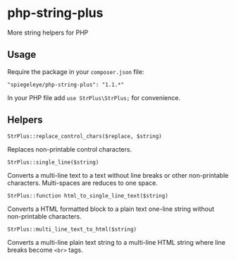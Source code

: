 php-string-plus
===============

More string helpers for PHP

## Usage

Require the package in your `composer.json` file:

`"spiegeleye/php-string-plus": "1.1.*"`

In your PHP file add `use StrPlus\StrPlus;` for convenience.

## Helpers

`StrPlus::replace_control_chars($replace, $string)`

Replaces non-printable control characters.

`StrPlus::single_line($string)`

Converts a multi-line text to a text without line breaks or other non-printable characters. Multi-spaces are reduces to one space.

`StrPlus::function html_to_single_line_text($string)`

Converts a HTML formatted block to a plain text one-line string without non-printable characters.

`StrPlus::multi_line_text_to_html($string)`

Converts a multi-line plain text string to a multi-line HTML string where line breaks become `<br>` tags.
